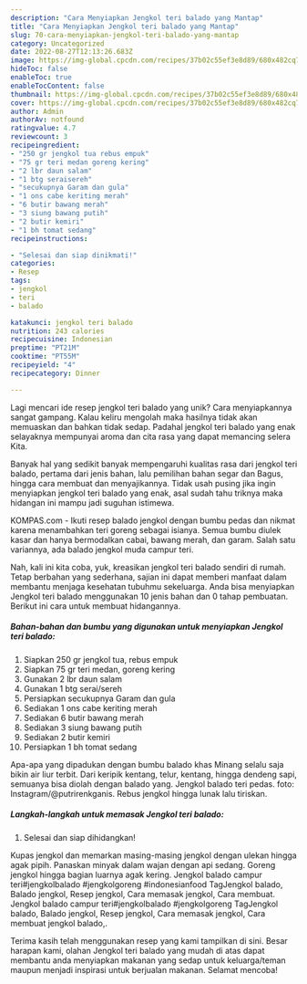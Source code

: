 ```yaml
---
description: "Cara Menyiapkan Jengkol teri balado yang Mantap"
title: "Cara Menyiapkan Jengkol teri balado yang Mantap"
slug: 70-cara-menyiapkan-jengkol-teri-balado-yang-mantap
category: Uncategorized
date: 2022-08-27T12:13:26.683Z
image: https://img-global.cpcdn.com/recipes/37b02c55ef3e8d89/680x482cq70/jengkol-teri-balado-foto-resep-utama.jpg
hideToc: false
enableToc: true
enableTocContent: false
thumbnail: https://img-global.cpcdn.com/recipes/37b02c55ef3e8d89/680x482cq70/jengkol-teri-balado-foto-resep-utama.jpg
cover: https://img-global.cpcdn.com/recipes/37b02c55ef3e8d89/680x482cq70/jengkol-teri-balado-foto-resep-utama.jpg
author: Admin
authorAv: notfound
ratingvalue: 4.7
reviewcount: 3
recipeingredient:
- "250 gr jengkol tua rebus empuk"
- "75 gr teri medan goreng kering"
- "2 lbr daun salam"
- "1 btg seraisereh"
- "secukupnya Garam dan gula"
- "1 ons cabe keriting merah"
- "6 butir bawang merah"
- "3 siung bawang putih"
- "2 butir kemiri"
- "1 bh tomat sedang"
recipeinstructions:

- "Selesai dan siap dinikmati!"
categories:
- Resep
tags:
- jengkol
- teri
- balado

katakunci: jengkol teri balado 
nutrition: 243 calories
recipecuisine: Indonesian
preptime: "PT21M"
cooktime: "PT55M"
recipeyield: "4"
recipecategory: Dinner

---
```





Lagi mencari ide resep jengkol teri balado yang unik? Cara menyiapkannya sangat gampang. Kalau keliru mengolah maka hasilnya tidak akan memuaskan dan bahkan tidak sedap. Padahal jengkol teri balado yang enak selayaknya mempunyai aroma dan cita rasa yang dapat memancing selera Kita.





Banyak hal yang sedikit banyak mempengaruhi kualitas rasa dari jengkol teri balado, pertama dari jenis bahan, lalu pemilihan bahan segar dan Bagus, hingga cara membuat dan menyajikannya. Tidak usah pusing jika ingin menyiapkan jengkol teri balado yang enak,      asal sudah tahu triknya maka hidangan ini mampu jadi suguhan istimewa.














KOMPAS.com - Ikuti resep balado jengkol dengan bumbu pedas dan nikmat karena menambahkan teri goreng sebagai isianya. Semua bumbu diulek kasar dan hanya bermodalkan cabai, bawang merah, dan garam. Salah satu variannya, ada balado jengkol muda campur teri.






Nah, kali ini kita coba, yuk, kreasikan jengkol teri balado sendiri di rumah. Tetap berbahan yang sederhana, sajian ini dapat memberi manfaat dalam membantu menjaga kesehatan tubuhmu sekeluarga. Anda bisa menyiapkan Jengkol teri balado menggunakan 10 jenis bahan dan 0 tahap pembuatan. Berikut ini cara untuk membuat hidangannya.

<!--inarticleads1-->

##### Bahan-bahan dan bumbu yang digunakan untuk menyiapkan Jengkol teri balado:

1. Siapkan 250 gr jengkol tua, rebus empuk
1. Siapkan 75 gr teri medan, goreng kering
1. Gunakan 2 lbr daun salam
1. Gunakan 1 btg serai/sereh
1. Persiapkan secukupnya Garam dan gula
1. Sediakan 1 ons cabe keriting merah
1. Sediakan 6 butir bawang merah
1. Sediakan 3 siung bawang putih
1. Sediakan 2 butir kemiri
1. Persiapkan 1 bh tomat sedang


Apa-apa yang dipadukan dengan bumbu balado khas Minang selalu saja bikin air liur terbit. Dari keripik kentang, telur, kentang, hingga dendeng sapi, semuanya bisa diolah dengan balado yang. Jengkol balado teri pedas. foto: Instagram/@putrirenkganis. Rebus jengkol hingga lunak lalu tiriskan. 

<!--inarticleads2-->

##### Langkah-langkah untuk memasak Jengkol teri balado:


1. Selesai dan siap dihidangkan!

Kupas jengkol dan memarkan masing-masing jengkol dengan ulekan hingga agak pipih. Panaskan minyak dalam wajan dengan api sedang. Goreng jengkol hingga bagian luarnya agak kering. Jengkol balado campur teri#jengkolbalado #jengkolgoreng #indonesianfood TagJengkol balado, Balado jengkol, Resep jengkol, Cara memasak jengkol, Cara membuat. Jengkol balado campur teri#jengkolbalado #jengkolgoreng TagJengkol balado, Balado jengkol, Resep jengkol, Cara memasak jengkol, Cara membuat jengkol balado,. 

Terima kasih telah menggunakan resep yang kami tampilkan di sini. Besar harapan kami, olahan Jengkol teri balado yang mudah di atas dapat membantu anda menyiapkan makanan yang sedap untuk keluarga/teman maupun menjadi inspirasi untuk berjualan makanan. Selamat mencoba!
